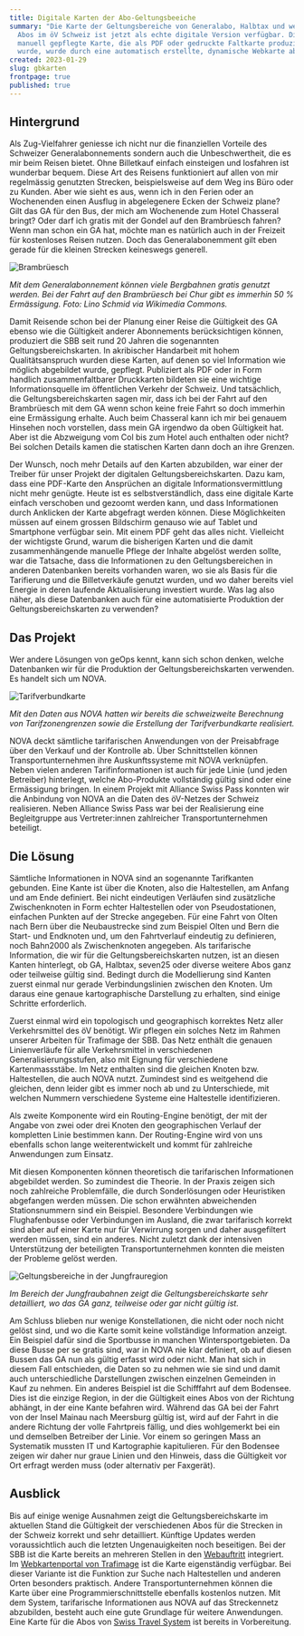 ```yaml
---
title: Digitale Karten der Abo-Geltungsbeeiche
summary: "Die Karte der Geltungsbereiche von Generalabo, Halbtax und weiteren
  Abos im öV Schweiz ist jetzt als echte digitale Version verfügbar. Die bislang
  manuell gepflegte Karte, die als PDF oder gedruckte Faltkarte produziert
  wurde, wurde durch eine automatisch erstellte, dynamische Webkarte abgelöst. "
created: 2023-01-29
slug: gbkarten
frontpage: true
published: true
---
```

## Hintergrund

Als Zug-Vielfahrer geniesse ich nicht nur die finanziellen Vorteile des Schweizer Generalabonnements sondern auch die Unbeschwertheit, die es mir beim Reisen bietet. Ohne Billetkauf einfach einsteigen und losfahren ist wunderbar bequem. Diese Art des Reisens funktioniert auf allen von mir regelmässig genutzten Strecken, beispielsweise auf dem Weg ins Büro oder zu Kunden. Aber wie sieht es aus, wenn ich in den Ferien oder an Wochenenden einen Ausflug in abgelegenere Ecken der Schweiz plane? Gilt das GA für den Bus, der mich am Wochenende zum Hotel Chasseral bringt? Oder darf ich gratis mit der Gondel auf den Brambrüesch fahren? Wenn man schon ein GA hat, möchte man es natürlich auch in der Freizeit für kostenloses Reisen nutzen. Doch das Generalabonemment gilt eben gerade für die kleinen Strecken keineswegs generell. 

![Brambrüesch](/images/blog/digitale-geltungsbereichskarten/gb3.jpg)

*Mit dem Generalabonnement können viele Bergbahnen gratis genutzt werden. Bei der Fahrt auf den Brambrüesch bei Chur gibt es immerhin 50 % Ermässigung. Foto: Lino Schmid via Wikimedia Commons.*

Damit Reisende schon bei der Planung einer Reise die Gültigkeit des GA ebenso wie die Gültigkeit anderer Abonnements berücksichtigen können, produziert die SBB seit rund 20 Jahren die sogenannten Geltungsbereichskarten. In akribischer Handarbeit mit hohem Qualitätsanspruch wurden diese Karten, auf denen so viel Information wie möglich abgebildet wurde, gepflegt. Publiziert als PDF oder in Form handlich zusammenfaltbarer Druckkarten bildeten sie eine wichtige Informationsquelle im öffentlichen Verkehr der Schweiz. Und tatsächlich, die Geltungsbereichskarten sagen mir, dass ich bei der Fahrt auf den Brambrüesch mit dem GA wenn schon keine freie Fahrt so doch immerhin eine Ermässigung erhalte. Auch beim Chasseral kann ich mir bei genauem Hinsehen noch vorstellen, dass mein GA irgendwo da oben Gültigkeit hat. Aber ist die Abzweigung vom Col bis zum Hotel auch enthalten oder nicht? Bei solchen Details kamen die statischen Karten dann doch an ihre Grenzen. 

Der Wunsch, noch mehr Details auf den Karten abzubilden, war einer der Treiber für unser Projekt der digitalen Geltungsbereichskarten. Dazu kam, dass eine PDF-Karte den Ansprüchen an digitale Informationsvermittlung nicht mehr genügte. Heute ist es selbstverständlich, dass eine digitale Karte einfach verschoben und gezoomt werden kann, und dass Informationen durch Anklicken der Karte abgefragt werden können. Diese Möglichkeiten müssen auf einem grossen Bildschirm genauso wie auf Tablet und Smartphone verfügbar sein. Mit einem PDF geht das alles nicht. Vielleicht der wichtigste Grund, warum die bisherigen Karten und die damit zusammenhängende manuelle Pflege der Inhalte abgelöst werden sollte, war die Tatsache, dass die Informationen zu den Geltungsbereichen in anderen Datenbanken bereits vorhanden waren, wo sie als Basis für die Tarifierung und die Billetverkäufe genutzt wurden, und wo daher bereits viel Energie in deren laufende Aktualisierung investiert wurde. Was lag also näher, als diese Datenbanken auch für eine automatisierte Produktion der Geltungsbereichskarten zu verwenden?

## Das Projekt

Wer andere Lösungen von geOps kennt, kann sich schon denken, welche Datenbanken wir für die Produktion der Geltungsbereichskarten verwenden. Es handelt sich um NOVA. 

![Tarifverbundkarte](/images/blog/digitale-geltungsbereichskarten/gb2.png)

*Mit den Daten aus NOVA hatten wir bereits die schweizweite Berechnung von Tarifzonengrenzen sowie die Erstellung der Tarifverbundkarte realisiert.*

NOVA deckt sämtliche tarifarischen Anwendungen von der Preisabfrage über den Verkauf und der Kontrolle ab. Über Schnittstellen können Transportunternehmen ihre Auskunftssysteme mit NOVA verknüpfen. Neben vielen anderen Tarifinformationen ist auch für jede Linie (und jeden Betreiber) hinterlegt, welche Abo-Produkte vollständig gültig sind oder eine Ermässigung bringen. In einem Projekt mit Alliance Swiss Pass konnten wir die Anbindung von NOVA an die Daten des öV-Netzes der Schweiz realisieren. Neben Alliance Swiss Pass war bei der Realisierung eine Begleitgruppe aus Vertreter:innen zahlreicher Transportunternehmen beteiligt.

## Die Lösung

Sämtliche Informationen in NOVA sind an sogenannte Tarifkanten gebunden. Eine Kante ist über die Knoten, also die Haltestellen, am Anfang und am Ende definiert. Bei nicht eindeutigen Verläufen sind zusätzliche Zwischenknoten in Form echter Haltestellen oder von Pseudostationen, einfachen Punkten auf der Strecke angegeben. Für eine Fahrt von Olten nach Bern über die Neubaustrecke sind zum Beispiel Olten und Bern die Start- und Endknoten und, um den Fahrtverlauf eindeutig zu definieren, noch Bahn2000 als Zwischenknoten angegeben. Als tarifarische Information, die wir für die Geltungsbereichskarten nutzen, ist an diesen Kanten hinterlegt, ob GA, Halbtax, seven25 oder diverse weitere Abos ganz oder teilweise gültig sind. Bedingt durch die Modellierung sind Kanten zuerst einmal nur gerade Verbindungslinien zwischen den Knoten. Um daraus eine genaue kartographische Darstellung zu erhalten, sind einige Schritte erforderlich. 

Zuerst einmal wird ein topologisch und geographisch korrektes Netz aller Verkehrsmittel des öV benötigt. Wir pflegen ein solches Netz im Rahmen unserer Arbeiten für Trafimage der SBB. Das Netz enthält die genauen Linienverläufe für alle Verkehrsmittel in verschiedenen Generalisierungsstufen, also mit Eignung für verschiedene Kartenmassstäbe. Im Netz enthalten sind die gleichen Knoten bzw. Haltestellen, die auch NOVA nutzt. Zumindest sind es weitgehend die gleichen, denn leider gibt es immer noch ab und zu Unterschiede, mit welchen Nummern verschiedene Systeme eine Haltestelle identifizieren.

Als zweite Komponente wird ein Routing-Engine benötigt, der mit der Angabe von zwei oder drei Knoten den geographischen Verlauf der kompletten Linie bestimmen kann. Der Routing-Engine wird von uns ebenfalls schon lange weiterentwickelt und kommt für zahlreiche Anwendungen zum Einsatz.

Mit diesen Komponenten können theoretisch die tarifarischen Informationen abgebildet werden. So zumindest die Theorie. In der Praxis zeigen sich noch zahlreiche Problemfälle, die durch Sonderlösungen oder Heuristiken abgefangen werden müssen. Die schon erwähnten abweichenden Stationsnummern sind ein Beispiel. Besondere Verbindungen wie Flughafenbusse oder Verbindungen im Ausland, die zwar tarifarisch korrekt sind aber auf einer Karte nur für Verwirrung sorgen und daher ausgefiltert werden müssen, sind ein anderes. Nicht zuletzt dank der intensiven Unterstützung der beteiligten Transportunternehmen konnten die meisten der Probleme gelöst werden. 

![Geltungsbereiche in der Jungfrauregion](/images/blog/digitale-geltungsbereichskarten/gb1.jpg)

*Im Bereich der Jungfraubahnen zeigt die Geltungsbereichskarte sehr detailliert, wo das GA ganz, teilweise oder gar nicht gültig ist.*

Am Schluss blieben nur wenige Konstellationen, die nicht oder noch nicht gelöst sind, und wo die Karte somit keine vollständige Information anzeigt. Ein Beispiel dafür sind die Sportbusse in manchen Wintersportgebieten. Da diese Busse per se gratis sind, war in NOVA nie klar definiert, ob auf diesen Bussen das GA nun als gültig erfasst wird oder nicht. Man hat sich in diesem Fall entschieden, die Daten so zu nehmen wie sie sind und damit auch unterschiedliche Darstellungen zwischen einzelnen Gemeinden in Kauf zu nehmen. Ein anderes Beispiel ist die Schifffahrt auf dem Bodensee. Dies ist die einzige Region, in der die Gültigkeit eines Abos von der Richtung abhängt, in der eine Kante befahren wird. Während das GA bei der Fahrt von der Insel Mainau nach Meersburg gültig ist, wird auf der Fahrt in die andere Richtung der volle Fahrtpreis fällig, und dies wohlgemerkt bei ein und demselben Betreiber der Linie. Vor einem so geringen Mass an Systematik mussten IT und Kartographie kapitulieren. Für den Bodensee zeigen wir daher nur graue Linien und den Hinweis, dass die Gültigkeit vor Ort erfragt werden muss (oder alternativ per Faxgerät).

## Ausblick

Bis auf einige wenige Ausnahmen zeigt die Geltungsbereichskarte im aktuellen Stand die Gültigkeit der verschiedenen Abos für die Strecken in der Schweiz korrekt und sehr detailliert. 
Künftige Updates werden voraussichtlich auch die letzten Ungenauigkeiten noch beseitigen.  Bei der SBB ist die Karte bereits an mehreren Stellen in den [Webauftritt](https://www.sbb.ch/de/abos-billette/abonnemente/ga/ga-geltungsbereich.html) integriert. Im [Webkartenportal von Trafimage](https://maps.trafimage.ch/ch.sbb.geltungsbereiche) ist die Karte eigenständig verfügbar. Bei dieser Variante ist die Funktion zur Suche nach Haltestellen und anderen Orten besonders praktisch. Andere Transportunternehmen können die Karte über eine Programmierschnittstelle ebenfalls kostenlos nutzen. Mit dem System, tarifarische Informationen aus NOVA auf das Streckennetz abzubilden, besteht auch eine gute Grundlage für weitere Anwendungen. Eine Karte für die Abos von [Swiss Travel System](https://www.mystsnet.com/) ist bereits in Vorbereitung.